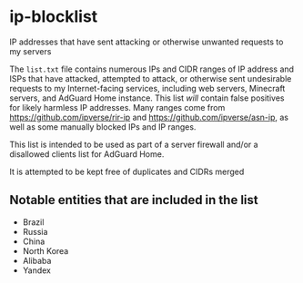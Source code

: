 # ip-blocklist
IP addresses that have sent attacking or otherwise unwanted requests to my servers

The `list.txt` file contains numerous IPs and CIDR ranges of IP address and ISPs that have attacked, attempted to attack, or otherwise sent undesirable requests to my Internet-facing services, including web servers, Minecraft servers, and AdGuard Home instance. This list *will* contain false positives for likely harmless IP addresses. Many ranges come from https://github.com/ipverse/rir-ip and https://github.com/ipverse/asn-ip, as well as some manually blocked IPs and IP ranges.

This list is intended to be used as part of a server firewall and/or a disallowed clients list for AdGuard Home.

It is attempted to be kept free of duplicates and CIDRs merged

## Notable entities that are included in the list
- Brazil
- Russia
- China
- North Korea
- Alibaba
- Yandex
